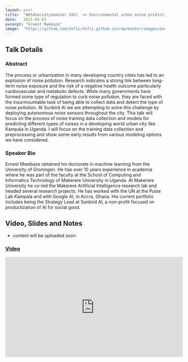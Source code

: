 ```yaml
---
layout: post
title:  "#DS4SocietySeminar 2021  <> Environmental urban noise prediction for Kampala city"
date:   2021-09-03
excerpt: "Ernest Mwebaze"
image:  "https://github.com/dsfsi/dsfsi.github.io/raw/master/images/enerst.png"
---
```


## Talk Details
### Abstract
The process or urbanization in many developing country cities has led to an explosion of noise pollution. Research indicates a strong link between long-term noise exposure and the risk of a negative health outcome particularly cardiovascular and metabolic defects. While many governments have formed some type of regulation to curb noise pollution, they are faced with the insurmountable task of being able to collect data and detect the type of noise pollution. At Sunbird AI we are attempting to solve this challenge by deploying autonomous noise sensors throughout the city. This talk will focus on the process of noise training data collection and models for predicting different types of noises in a developing world urban city like Kampala in Uganda. I will focus on the training data collection and preprocessing and show some early results from various modeling options we have considered.


### Speaker Bio
Ernest Mwebaze obtained his doctorate in machine learning from the University of Groningen. He has over 10 years experience in academia where he was part of the faculty at the School of Computing and Informatics Technology of Makerere University in Uganda. At Makerere University he co-led the Makerere Artificial Intelligence research lab and headed several research projects. He has worked with the UN at the Pulse Lab Kampala and with Google AI, in Accra, Ghana. His current portfolio includes being the Strategy Lead at Sunbird AI, a non-profit focused on productization of AI for social good.



## Video, Slides and Notes

* content will be uploaded soon
    
### [Video](https://youtu.be/8WLfLJpcsUM)
<iframe width="560" height="315" src="https://youtu.be/8WLfLJpcsUM" frameborder="0" allow="accelerometer; autoplay; encrypted-media; gyroscope; picture-in-picture" allowfullscreen></iframe>




